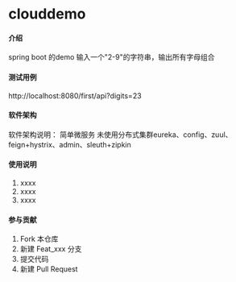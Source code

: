 # clouddemo

#### 介绍
spring boot 的demo
输入一个"2-9"的字符串，输出所有字母组合

#### 测试用例
http://localhost:8080/first/api?digits=23

#### 软件架构
软件架构说明：
简单微服务
未使用分布式集群eureka、config、zuul、feign+hystrix、admin、sleuth+zipkin

#### 使用说明

1.  xxxx
2.  xxxx
3.  xxxx

#### 参与贡献

1.  Fork 本仓库
2.  新建 Feat_xxx 分支
3.  提交代码
4.  新建 Pull Request